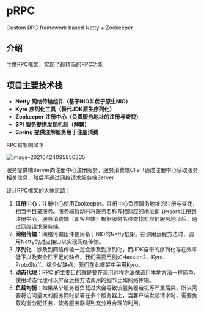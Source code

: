 # pRPC
Custom RPC framework based Netty + Zookeeper

## 介绍
手撸RPC框架，实现了最精简的RPC功能

## 项目主要技术栈
- **Netty**      **网络传输组件（基于NIO并优于原生NIO）**    
- **Kyro**       **序列化工具（替代JDK原生序列化）**      
- **Zookeeper**  **注册中心（负责服务地址的注册与查找）** 
- **SPI**        **服务提供发现机制（解耦）**            
- **Spring**     **提供注解服务用于注册消费**            


RPC框架图如下

![image-20210424095856335](https://plutowu-blogimgs.oss-cn-guangzhou.aliyuncs.com/img/image-20210424095856335.png)

服务提供端Server向注册中心注册服务，服务消费端Client通过注册中心获取服务相关信息，然后再通过网络请求服务端Server

设计RPC框架的大体思路：

1. **注册中心**：注册中心使用Zookeeper。注册中心负责服务地址的注册与查找，相当于目录服务。服务端启动时将服务名称与相对应的地址即 `IP+port`注册到注册中心，服务消费端（即客户端）根据服务名称查找对应的服务地址后，通过网络请求服务端。
2. **网络传输**：网络传输组件使用基于NIO的Netty框架。在调用远程方法时，调用Netty的对应接口以实现网络传输。
3. **序列化**：涉及到网络传输一定会涉及到序列化，而JDK自带的序列化存在效率低下以及安全性不足的缺点，我们需要用例如Hession2、Kyro、ProtoStuff。综合优缺点，我们在此框架中采用Kyro。
4. **动态代理**：RPC 的主要目的就是要在调用远程方法像调用本地方法一样简单，使用动态代理可以屏蔽远程方法调用的细节比如网络传输。
5. **负载均衡**：如果某个服务器负载过大会导致该服务器宕机等严重后果，所以需要将访问量大的服务同时部署在多个服务器上，当客户端发起请求时，需要负载均衡分配任务，使各服务器得到充分且合理的利用。

